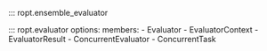 ::: ropt.ensemble_evaluator

::: ropt.evaluator
    options:
        members:
        - Evaluator
        - EvaluatorContext
        - EvaluatorResult
        - ConcurrentEvaluator
        - ConcurrentTask
